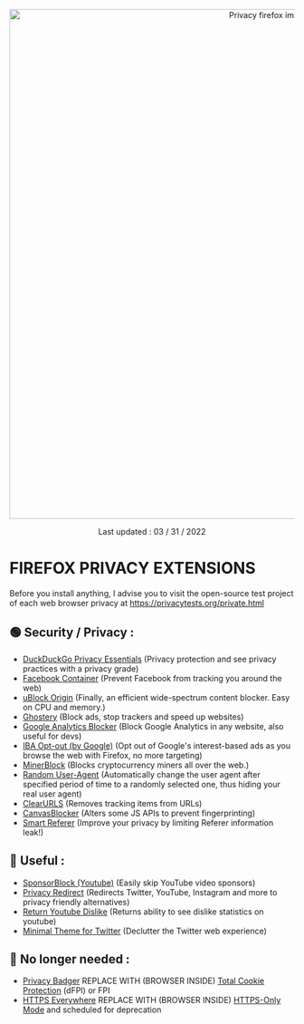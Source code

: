 <p align="center">
  <img src="https://blog.mozilla.org/firefox/files/2018/08/SP_Mozorg_BlogHeader_PrivacyExt-02-1400x700.png" alt="Privacy firefox image" width="900"/>
</p>
<p align="center">Last updated : 03 / 31 / 2022</p>

# FIREFOX PRIVACY EXTENSIONS

Before you install anything, I advise you to visit the open-source test project of each web browser privacy at https://privacytests.org/private.html

## 🟢 Security / Privacy :
- [DuckDuckGo Privacy Essentials](https://addons.mozilla.org/en-US/firefox/addon/duckduckgo-for-firefox/) (Privacy protection and see privacy practices with a privacy grade)
- [Facebook Container](https://addons.mozilla.org/en-US/firefox/addon/facebook-container/) (Prevent Facebook from tracking you around the web)
- [uBlock Origin](https://addons.mozilla.org/fr/firefox/addon/ublock-origin) (Finally, an efficient wide-spectrum content blocker. Easy on CPU and memory.)
- [Ghostery](https://addons.mozilla.org/en-US/firefox/addon/ghostery/?utm_source=addons.mozilla.org) (Block ads, stop trackers and speed up websites)
- [Google Analytics Blocker](https://addons.mozilla.org/en-US/firefox/addon/google-analytics-blocker) (Block Google Analytics in any website, also useful for devs)
- [IBA Opt-out (by Google)](https://addons.mozilla.org/en-US/firefox/addon/interest-advertising-opt-out) (Opt out of Google's interest-based ads as you browse the web with Firefox, no more targeting)
- [MinerBlock](https://addons.mozilla.org/en-US/firefox/addon/minerblock-origin) (Blocks cryptocurrency miners all over the web.)
- [Random User-Agent](https://addons.mozilla.org/en-US/firefox/addon/random_user-agent) (Automatically change the user agent after specified period of time to a randomly selected one, thus hiding your real user agent)
- [ClearURLS](https://addons.mozilla.org/fr/firefox/addon/clearurls/) (Removes tracking items from URLs)
- [CanvasBlocker](https://addons.mozilla.org/fr/firefox/addon/canvasblocker/) (Alters some JS APIs to prevent fingerprinting)
- [Smart Referer](https://addons.mozilla.org/fr/firefox/addon/smart-referer/) (Improve your privacy by limiting Referer information leak!)

## 🔵 Useful :
- [SponsorBlock (Youtube)](https://addons.mozilla.org/en-US/firefox/addon/sponsorblock/) (Easily skip YouTube video sponsors)
- [Privacy Redirect](https://addons.mozilla.org/en-US/firefox/addon/privacy-redirect/) (Redirects Twitter, YouTube, Instagram and more to privacy friendly alternatives)
- [Return Youtube Dislike](https://addons.mozilla.org/en-US/firefox/addon/return-youtube-dislikes/) (Returns ability to see dislike statistics on youtube)
- [Minimal Theme for Twitter](https://addons.mozilla.org/fr/firefox/addon/minimaltwitter) (Declutter the Twitter web experience)

## 🔴 No longer needed :
- [Privacy Badger](https://addons.mozilla.org/en-US/firefox/addon/privacy-badger17/) REPLACE WITH (BROWSER INSIDE) [Total Cookie Protection](https://blog.mozilla.org/security/2021/02/23/total-cookie-protection/) (dFPI) or FPI
- [HTTPS Everywhere](https://addons.mozilla.org/en-US/firefox/addon/https-everywhere) REPLACE WITH (BROWSER INSIDE) [HTTPS-Only Mode](https://blog.mozilla.org/security/2020/11/17/firefox-83-introduces-https-only-mode/) and scheduled for deprecation
